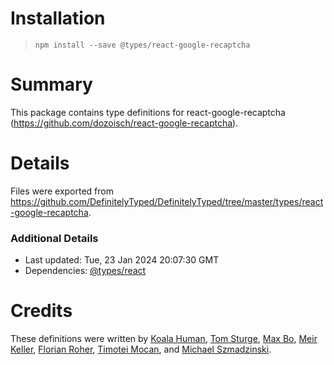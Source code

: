 # Installation
> `npm install --save @types/react-google-recaptcha`

# Summary
This package contains type definitions for react-google-recaptcha (https://github.com/dozoisch/react-google-recaptcha).

# Details
Files were exported from https://github.com/DefinitelyTyped/DefinitelyTyped/tree/master/types/react-google-recaptcha.

### Additional Details
 * Last updated: Tue, 23 Jan 2024 20:07:30 GMT
 * Dependencies: [@types/react](https://npmjs.com/package/@types/react)

# Credits
These definitions were written by [Koala Human](https://github.com/KoalaHuman), [Tom Sturge](https://github.com/tomsturge), [Max Bo](https://github.com/MaxwellBo), [Meir Keller](https://github.com/meirkl), [Florian Roher](https://github.com/RohrerF), [Timotei Mocan](https://github.com/mocantimoteidavid), and [Michael Szmadzinski](https://github.com/smujmaiku).
